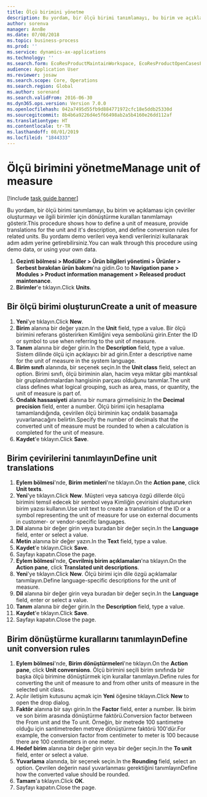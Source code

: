 ```yaml
---
title: Ölçü birimini yönetme
description: Bu yordam, bir ölçü birimi tanımlamayı, bu birim ve açıklaması için çeviriler oluşturmayı ve ilgili birimler için dönüştürme kuralları tanımlamayı gösterir.
author: sorenva
manager: AnnBe
ms.date: 07/08/2018
ms.topic: business-process
ms.prod: ''
ms.service: dynamics-ax-applications
ms.technology: ''
ms.search.form: EcoResProductMaintainWorkspace, EcoResProductOpenCasesFormPart, UnitOfMeasure, UnitOfMeasureReportingTranslation, UnitOfMeasureTranslation, UnitOfMeasureConversion, UnitOfMeasureConversionEditOrCreate, UnitOfMeasureLookup
audience: Application User
ms.reviewer: josaw
ms.search.scope: Core, Operations
ms.search.region: Global
ms.author: sorenand
ms.search.validFrom: 2016-06-30
ms.dyn365.ops.version: Version 7.0.0
ms.openlocfilehash: 042a7495d55fb9d884771972cfc18e5ddb25330d
ms.sourcegitcommit: 8b4b6a9226d4e5f66498ab2a5b4160e26dd112af
ms.translationtype: HT
ms.contentlocale: tr-TR
ms.lasthandoff: 08/01/2019
ms.locfileid: "1844333"
---
```

# <a name="manage-unit-of-measure"></a><span data-ttu-id="4d283-103">Ölçü birimini yönetme</span><span class="sxs-lookup"><span data-stu-id="4d283-103">Manage unit of measure</span></span>

[!include [task guide banner](../../includes/task-guide-banner.md)]

<span data-ttu-id="4d283-104">Bu yordam, bir ölçü birimi tanımlamayı, bu birim ve açıklaması için çeviriler oluşturmayı ve ilgili birimler için dönüştürme kuralları tanımlamayı gösterir.</span><span class="sxs-lookup"><span data-stu-id="4d283-104">This procedure shows how to define a unit of measure, provide translations for the unit and it's description, and define conversion rules for related units.</span></span> <span data-ttu-id="4d283-105">Bu yordamı demo verileri veya kendi verilerinizi kullanarak adım adım yerine getirebilirsiniz.</span><span class="sxs-lookup"><span data-stu-id="4d283-105">You can walk through this procedure using demo data, or using your own data.</span></span>

1. <span data-ttu-id="4d283-106">**Gezinti bölmesi > Modüller > Ürün bilgileri yönetimi > Ürünler > Serbest bırakılan ürün bakımı**'na gidin.</span><span class="sxs-lookup"><span data-stu-id="4d283-106">Go to **Navigation pane > Modules > Product information management > Released product maintenance**.</span></span>
2. <span data-ttu-id="4d283-107">**Birimler**'e tıklayın.</span><span class="sxs-lookup"><span data-stu-id="4d283-107">Click **Units**.</span></span>

## <a name="create-a-unit-of-measure"></a><span data-ttu-id="4d283-108">Bir ölçü birimi oluşturun</span><span class="sxs-lookup"><span data-stu-id="4d283-108">Create a unit of measure</span></span>
1. <span data-ttu-id="4d283-109">**Yeni**'ye tıklayın.</span><span class="sxs-lookup"><span data-stu-id="4d283-109">Click **New**.</span></span>
2. <span data-ttu-id="4d283-110">**Birim** alanına bir değer yazın.</span><span class="sxs-lookup"><span data-stu-id="4d283-110">In the **Unit** field, type a value.</span></span> <span data-ttu-id="4d283-111">Bir ölçü birimini referans gösterirken Kimliğini veya sembolünü girin.</span><span class="sxs-lookup"><span data-stu-id="4d283-111">Enter the ID or symbol to use when referring to the unit of measure.</span></span>  
3. <span data-ttu-id="4d283-112">**Tanım** alanına bir değer girin.</span><span class="sxs-lookup"><span data-stu-id="4d283-112">In the **Description** field, type a value.</span></span> <span data-ttu-id="4d283-113">Sistem dilinde ölçü için açıklayıcı bir ad girin.</span><span class="sxs-lookup"><span data-stu-id="4d283-113">Enter a descriptive name for the unit of measure in the system language.</span></span>  
4. <span data-ttu-id="4d283-114">**Birim sınıfı** alanında, bir seçenek seçin.</span><span class="sxs-lookup"><span data-stu-id="4d283-114">In the **Unit class** field, select an option.</span></span> <span data-ttu-id="4d283-115">Birimi sınıfı, ölçü biriminin alan, hacim veya miktar gibi mantıksal bir gruplandırmalardan hangisinin parçası olduğunu tanımlar.</span><span class="sxs-lookup"><span data-stu-id="4d283-115">The unit class defines what logical grouping, such as area, mass, or quantity, the unit of measure is part of.</span></span>  
5. <span data-ttu-id="4d283-116">**Ondalık hassasiyeti** alanına bir numara girmelisiniz.</span><span class="sxs-lookup"><span data-stu-id="4d283-116">In the **Decimal precision** field, enter a number.</span></span> <span data-ttu-id="4d283-117">Ölçü birimi için hesaplama tamamlandığında, çevirilen ölçü biriminin kaç ondalık basamağa yuvarlanacağını belirtin.</span><span class="sxs-lookup"><span data-stu-id="4d283-117">Specify the number of decimals that the converted unit of measure must be rounded to when a calculation is completed for the unit of measure.</span></span>  
6. <span data-ttu-id="4d283-118">**Kaydet**'e tıklayın.</span><span class="sxs-lookup"><span data-stu-id="4d283-118">Click **Save**.</span></span>

## <a name="define-unit-translations"></a><span data-ttu-id="4d283-119">Birim çevirilerini tanımlayın</span><span class="sxs-lookup"><span data-stu-id="4d283-119">Define unit translations</span></span>
1. <span data-ttu-id="4d283-120">**Eylem bölmesi**'nde, **Birim metinleri**'ne tıklayın.</span><span class="sxs-lookup"><span data-stu-id="4d283-120">On the **Action pane**, click **Unit texts**.</span></span>
2. <span data-ttu-id="4d283-121">**Yeni**'ye tıklayın.</span><span class="sxs-lookup"><span data-stu-id="4d283-121">Click **New**.</span></span> <span data-ttu-id="4d283-122">Müşteri veya satıcıya özgü dillerde ölçü birimini temsil edecek bir sembol veya Kimliğin çevirisini oluştururken birim yazısı kullanın.</span><span class="sxs-lookup"><span data-stu-id="4d283-122">Use unit text to create a translation of the ID or a symbol representing the unit of measure for use on external documents in customer- or vendor-specific languages.</span></span>  
3. <span data-ttu-id="4d283-123">**Dil** alanına bir değer girin veya buradan bir değer seçin.</span><span class="sxs-lookup"><span data-stu-id="4d283-123">In the **Language** field, enter or select a value.</span></span>
4. <span data-ttu-id="4d283-124">**Metin** alanına bir değer yazın.</span><span class="sxs-lookup"><span data-stu-id="4d283-124">In the **Text** field, type a value.</span></span>
5. <span data-ttu-id="4d283-125">**Kaydet**'e tıklayın.</span><span class="sxs-lookup"><span data-stu-id="4d283-125">Click **Save**.</span></span>
6. <span data-ttu-id="4d283-126">Sayfayı kapatın.</span><span class="sxs-lookup"><span data-stu-id="4d283-126">Close the page.</span></span>
7. <span data-ttu-id="4d283-127">**Eylem bölmesi**'nde, **Çevrilmiş birim açıklamaları**'na tıklayın.</span><span class="sxs-lookup"><span data-stu-id="4d283-127">On the **Action pane**, click **Translated unit descriptions**.</span></span>
8. <span data-ttu-id="4d283-128">**Yeni**'ye tıklayın.</span><span class="sxs-lookup"><span data-stu-id="4d283-128">Click **New**.</span></span> <span data-ttu-id="4d283-129">Ölçü birimi için dile özgü açıklamalar tanımlayın.</span><span class="sxs-lookup"><span data-stu-id="4d283-129">Define language-specific descriptions for the unit of measure.</span></span>  
9. <span data-ttu-id="4d283-130">**Dil** alanına bir değer girin veya buradan bir değer seçin.</span><span class="sxs-lookup"><span data-stu-id="4d283-130">In the **Language** field, enter or select a value.</span></span>
10. <span data-ttu-id="4d283-131">**Tanım** alanına bir değer girin.</span><span class="sxs-lookup"><span data-stu-id="4d283-131">In the **Description** field, type a value.</span></span>
11. <span data-ttu-id="4d283-132">**Kaydet**'e tıklayın.</span><span class="sxs-lookup"><span data-stu-id="4d283-132">Click **Save**.</span></span>
12. <span data-ttu-id="4d283-133">Sayfayı kapatın.</span><span class="sxs-lookup"><span data-stu-id="4d283-133">Close the page.</span></span>

## <a name="define-unit-conversion-rules"></a><span data-ttu-id="4d283-134">Birim dönüştürme kurallarını tanımlayın</span><span class="sxs-lookup"><span data-stu-id="4d283-134">Define unit conversion rules</span></span>
1. <span data-ttu-id="4d283-135">**Eylem bölmesi**'nde, **Birim dönüştürmeleri**'ne tıklayın.</span><span class="sxs-lookup"><span data-stu-id="4d283-135">On the **Action pane**, click **Unit conversions**.</span></span> <span data-ttu-id="4d283-136">Ölçü birimini seçili birim sınıfında bir başka ölçü birimine dönüştürmek için kurallar tanımlayın.</span><span class="sxs-lookup"><span data-stu-id="4d283-136">Define rules for converting the unit of measure to and from other units of measure in the selected unit class.</span></span>  
2. <span data-ttu-id="4d283-137">Açılır iletişim kutusunu açmak için **Yeni** öğesine tıklayın.</span><span class="sxs-lookup"><span data-stu-id="4d283-137">Click **New** to open the drop dialog.</span></span>
3. <span data-ttu-id="4d283-138">**Faktör** alanına bir sayı girin.</span><span class="sxs-lookup"><span data-stu-id="4d283-138">In the **Factor** field, enter a number.</span></span> <span data-ttu-id="4d283-139">İlk birim ve son birim arasında dönüştürme faktörü.</span><span class="sxs-lookup"><span data-stu-id="4d283-139">Conversion factor between the From unit and the To unit.</span></span> <span data-ttu-id="4d283-140">Örneğin, bir metrede 100 santimetre olduğu için santimetreden metreye dönüştürme faktörü 100'dür.</span><span class="sxs-lookup"><span data-stu-id="4d283-140">For example, the conversion factor from centimeter to meter is 100 because there are 100 centimeters in one meter.</span></span>  
4. <span data-ttu-id="4d283-141">**Hedef birim** alanına bir değer girin veya bir değer seçin.</span><span class="sxs-lookup"><span data-stu-id="4d283-141">In the **To unit** field, enter or select a value.</span></span>
5. <span data-ttu-id="4d283-142">**Yuvarlama** alanında, bir seçenek seçin.</span><span class="sxs-lookup"><span data-stu-id="4d283-142">In the **Rounding** field, select an option.</span></span> <span data-ttu-id="4d283-143">Çevrilen değerin nasıl yuvarlanması gerektiğini tanımlayın</span><span class="sxs-lookup"><span data-stu-id="4d283-143">Define how the converted value should be rounded.</span></span>  
6. <span data-ttu-id="4d283-144">**Tamam**'a tıklayın.</span><span class="sxs-lookup"><span data-stu-id="4d283-144">Click **OK**.</span></span>
7. <span data-ttu-id="4d283-145">Sayfayı kapatın.</span><span class="sxs-lookup"><span data-stu-id="4d283-145">Close the page.</span></span>

